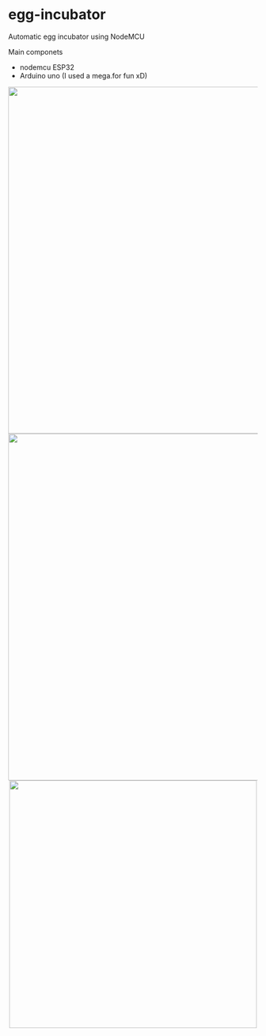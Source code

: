 # egg-incubator
Automatic egg incubator using NodeMCU


Main componets
  - nodemcu ESP32
  - Arduino uno (I used a mega.for fun xD)
<div align="center">
<img src="https://user-images.githubusercontent.com/86099252/185855401-5ff91c96-f261-4704-8230-aa7b3e90173f.png" width="700">
<img src="https://user-images.githubusercontent.com/86099252/185856217-89159f8f-4082-419f-885a-4dc27683998c.png" width="700">
<img src="https://user-images.githubusercontent.com/86099252/185867429-88e26131-6414-442c-b2bc-c300f77cd48a.jpeg" width="500">
</div>


